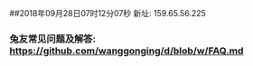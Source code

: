 ##2018年09月28日07时12分07秒 新址: 159.65.56.225
### 兔友常见问题及解答: https://github.com/wanggonging/d/blob/w/FAQ.md
